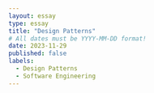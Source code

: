 ```yaml
---
layout: essay
type: essay
title: "Design Patterns"
# All dates must be YYYY-MM-DD format!
date: 2023-11-29
published: false
labels:
  - Design Patterns
  - Software Engineering
---
```

